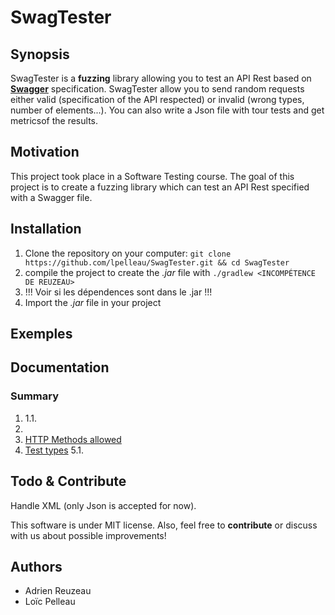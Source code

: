 # SwagTester
## Synopsis
SwagTester is a **fuzzing** library allowing you to test an API Rest based on **[Swagger](http://swagger.io/)** specification. SwagTester allow you to send random requests either valid (specification of the API respected) or invalid (wrong types, number of elements...). You can also write a Json file with tour tests and get metricsof the results.

## Motivation
This project took place in a Software Testing course. The goal of this project is to create a fuzzing library which can test an API Rest specified with a Swagger file.

## Installation
1. Clone the repository on your computer:
`git clone https://github.com/lpelleau/SwagTester.git && cd SwagTester`
2. compile the project to create the *.jar* file with `./gradlew <INCOMPÉTENCE DE REUZEAU>`
3. !!! Voir si les dépendences sont dans le .jar !!!
4. Import the *.jar* file in your project

## Exemples

## Documentation
### Summary
1. [](#)
    1.1. [](#)
2. [](#)
3. [HTTP Methods allowed](#)
4. [Test types](#)
    5.1. [](#)

## Todo & Contribute
Handle XML (only Json is accepted for now).

This software is under MIT license.
Also, feel free to **contribute** or discuss with us about possible improvements!

## Authors
* Adrien Reuzeau
* Loïc Pelleau
